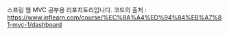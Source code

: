 스프링 웹 MVC 공부용 리포지토리입니다. 
코드의 출처 : 
https://www.inflearn.com/course/%EC%8A%A4%ED%94%84%EB%A7%81-mvc-1/dashboard
